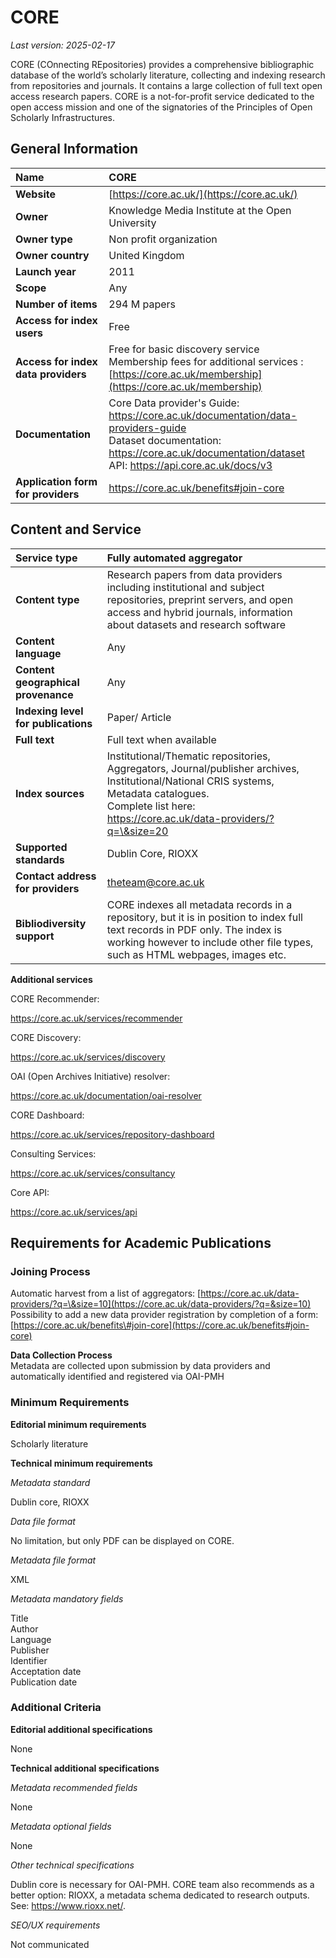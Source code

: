 # CORE

*Last version: 2025-02-17*

CORE (COnnecting REpositories) provides a comprehensive bibliographic database of the world’s scholarly literature, collecting and indexing research from repositories and journals. It contains a large collection of full text open access research papers. CORE is a not-for-profit service dedicated to the open access mission and one of the signatories of the Principles of Open Scholarly Infrastructures.

## General Information

| Name | CORE |
| :---- | :---- |
| **Website** | [https://core.ac.uk/](https://core.ac.uk/) |
| **Owner** | Knowledge Media Institute at the Open University |
| **Owner type** | Non profit organization |
| **Owner country** | United Kingdom |
| **Launch year** | 2011 |
| **Scope** | Any |
| **Number of items** | 294 M papers |
| **Access for index users** | Free |
| **Access for index data providers** | Free for basic discovery service Membership fees for additional services : <br> [https://core.ac.uk/membership](https://core.ac.uk/membership)  |
| **Documentation** | Core Data provider's Guide: <br> https://core.ac.uk/documentation/data-providers-guide<br/> Dataset documentation: https://core.ac.uk/documentation/dataset<br/>  API: https://api.core.ac.uk/docs/v3 |
| **Application form for providers** | https://core.ac.uk/benefits#join-core |

## Content and Service

| Service type | Fully automated aggregator |
| :---- | :---- |
| **Content type** | Research papers from data providers including institutional and subject repositories, preprint servers, and open access and hybrid journals, information about datasets and research software |
| **Content language** | Any |
| **Content geographical provenance** | Any |
| **Indexing level for publications** | Paper/ Article |
| **Full text** | Full text when available |
| **Index sources** | Institutional/Thematic repositories, Aggregators, Journal/publisher archives, Institutional/National CRIS systems, Metadata catalogues.<br/>Complete list here: <br> https://core.ac.uk/data-providers/?q=\&size=20 |
| **Supported standards** | Dublin Core, RIOXX |
| **Contact address for providers** | theteam@core.ac.uk |
| **Bibliodiversity support** | CORE indexes all metadata records in a repository, but it is in position to index full text records in PDF only. The index is working however to include other file types, such as HTML webpages, images etc. |

**Additional services**  

CORE Recommender: 

https://core.ac.uk/services/recommender

CORE Discovery:

https://core.ac.uk/services/discovery

OAI (Open Archives Initiative) resolver: 

https://core.ac.uk/documentation/oai-resolver

CORE Dashboard: 

https://core.ac.uk/services/repository-dashboard

Consulting Services: 

https://core.ac.uk/services/consultancy

Core API: 

https://core.ac.uk/services/api

## Requirements for Academic Publications

### Joining Process

Automatic harvest from a list of aggregators: [https://core.ac.uk/data-providers/?q=\&size=10](https://core.ac.uk/data-providers/?q=&size=10)  
Possibility to add a new data provider registration by completion of a form: [https://core.ac.uk/benefits\#join-core](https://core.ac.uk/benefits#join-core)

**Data Collection Process**  
Metadata are collected upon submission by data providers and automatically identified and registered via OAI-PMH 

### Minimum Requirements

**Editorial minimum requirements**  

Scholarly literature

**Technical minimum requirements**

*Metadata standard*  

Dublin core, RIOXX

*Data file format*  

No limitation, but only PDF can be displayed on CORE.

*Metadata file format*  

XML

*Metadata mandatory fields*  

Title  
Author  
Language  
Publisher  
Identifier  
Acceptation date  
Publication date

### Additional Criteria

**Editorial additional specifications**  

None

**Technical additional specifications**  

*Metadata recommended fields*

None

*Metadata optional fields*

None

*Other technical specifications*

Dublin core is necessary for OAI-PMH. CORE team also recommends as a better option: RIOXX, a metadata schema dedicated to research outputs. See: https://www.rioxx.net/. 

*SEO/UX requirements*

Not communicated

